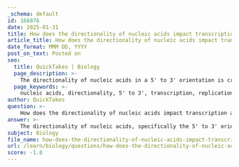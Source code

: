 ```yaml
---
_schema: default
id: 166876
date: 2025-01-31
title: How does the directionality of nucleic acids impact transcription and replication?
article_title: How does the directionality of nucleic acids impact transcription and replication?
date_format: MMM DD, YYYY
post_on_text: Posted on
seo:
  title: QuickTakes | Biology
  page_description: >-
    The directionality of nucleic acids in a 5' to 3' orientation is crucial for the processes of transcription and replication, influencing nucleotide addition, enzyme functionality, and the formation of phosphodiester bonds, which are essential for genetic information transmission.
  page_keywords: >-
    nucleic acids, directionality, 5' to 3', transcription, replication, nucleotide addition, enzyme functionality, DNA polymerase, RNA polymerase, phosphodiester bond, double-stranded DNA, antiparallel strands, genetic information, central dogma, molecular biology
author: QuickTakes
question: >-
    How does the directionality of nucleic acids impact transcription and replication?
answer: >-
    The directionality of nucleic acids, specifically the 5' to 3' orientation, plays a crucial role in both transcription and replication processes. Here’s how this directionality impacts these biological functions:\n\n### 1. Nucleotide Addition\nDuring DNA replication and RNA transcription, nucleotides are added to the growing strand in a 5' to 3' direction. This means that the phosphate group of a new nucleotide attaches to the hydroxyl group on the 3' carbon of the last nucleotide in the chain. This specific orientation is essential for the proper functioning of enzymes involved in these processes, such as DNA polymerases and RNA polymerases, which can only add nucleotides to the 3' end of the growing strand.\n\n### 2. Enzyme Functionality\nThe enzymes responsible for synthesizing nucleic acids are designed to work in a 5' to 3' direction. For instance, DNA polymerase synthesizes a new DNA strand by adding nucleotides to the 3' end of the existing strand. This means that the template strand must be read in the 3' to 5' direction to allow for the synthesis of the new strand in the 5' to 3' direction. Similarly, RNA polymerase operates in the same manner during transcription.\n\n### 3. Phosphodiester Bond Formation\nThe formation of phosphodiester bonds, which link nucleotides together, is dependent on this directionality. The bond forms between the 5' phosphate group of one nucleotide and the 3' hydroxyl group of another, creating a sugar-phosphate backbone that is oriented from the 5' end to the 3' end. This backbone is vital for the structural integrity and stability of nucleic acids.\n\n### 4. Implications for Antiparallel Strands\nIn double-stranded DNA, the two strands run in opposite directions (antiparallel). This arrangement is critical for complementary base pairing and the overall stability of the DNA molecule. The 5' to 3' directionality ensures that the bases on one strand can pair correctly with the bases on the opposite strand, facilitating accurate replication and transcription.\n\n### Summary\nThe 5' to 3' directionality of nucleic acids is fundamental to their structure and function. It dictates how nucleotides are added during DNA replication and RNA transcription, ensures the proper functioning of synthesizing enzymes, and maintains the structural integrity of nucleic acids through phosphodiester bond formation. This orientation is essential for the accurate transmission of genetic information, which is a cornerstone of the central dogma of molecular biology.
subject: Biology
file_name: how-does-the-directionality-of-nucleic-acids-impact-transcription-and-replication.md
url: /learn/biology/questions/how-does-the-directionality-of-nucleic-acids-impact-transcription-and-replication
score: -1.0
---
```


&nbsp;